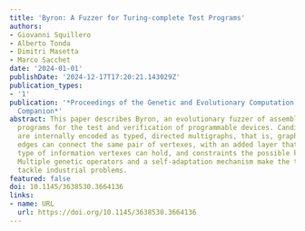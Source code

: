 ```yaml
---
title: 'Byron: A Fuzzer for Turing-complete Test Programs'
authors:
- Giovanni Squillero
- Alberto Tonda
- Dimitri Masetta
- Marco Sacchet
date: '2024-01-01'
publishDate: '2024-12-17T17:20:21.143029Z'
publication_types:
- '1'
publication: '*Proceedings of the Genetic and Evolutionary Computation Conference
  Companion*'
abstract: This paper describes Byron, an evolutionary fuzzer of assembly-language
  programs for the test and verification of programmable devices. Candidate solutions
  are internally encoded as typed, directed multigraphs, that is, graphs where multiple
  edges can connect the same pair of vertexes, with an added layer that defines the
  type of information vertexes can hold, and constraints the possible kinds of edges.
  Multiple genetic operators and a self-adaptation mechanism make the tool ready to
  tackle industrial problems.
featured: false
doi: 10.1145/3638530.3664136
links:
- name: URL
  url: https://doi.org/10.1145/3638530.3664136
---
```

